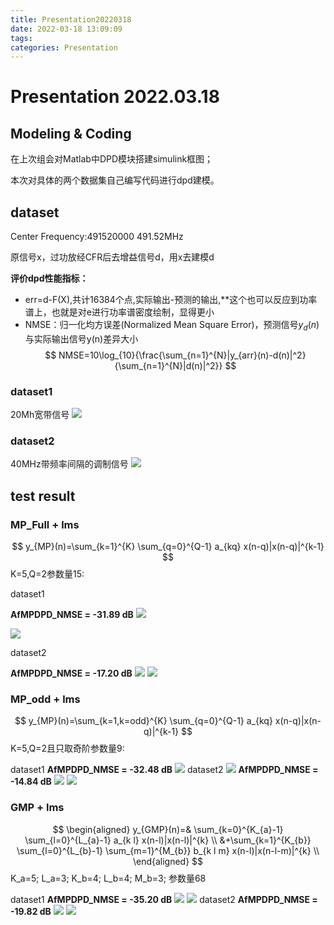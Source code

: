 ```yaml
---
title: Presentation20220318
date: 2022-03-18 13:09:09
tags:
categories: Presentation
---
```

# Presentation 2022.03.18

## Modeling & Coding
在上次组会对Matlab中DPD模块搭建simulink框图；

本次对具体的两个数据集自己编写代码进行dpd建模。

## dataset
Center Frequency:491520000 491.52MHz

原信号x，过功放经CFR后去增益信号d，用x去建模d

**评价dpd性能指标：**

* err=d-F(X),共计16384个点,实际输出-预测的输出,**这个也可以反应到功率谱上，也就是对e进行功率谱密度绘制，显得更小
* NMSE：归一化均方误差(Normalized Mean Square Error)，预测信号$y_d(n)$与实际输出信号y(n)差异大小
$$
NMSE=10\log_{10}{\frac{\sum_{n=1}^{N}|y_{arr}(n)-d(n)|^2}{\sum_{n=1}^{N}|d(n)|^2}}
$$
### dataset1
20Mh宽带信号
![](https://cdn.jsdelivr.net/gh/JC-GGBond/image-JC@master/Massive-MIMO-Competition/x&d.53kiy4e24qw0.webp)

### dataset2
40MHz带频率间隔的调制信号
![](https://cdn.jsdelivr.net/gh/JC-GGBond/image-JC@master/Massive-MIMO-Competition/x&d_00.5wpnrqnenm80.webp)

## test result

### MP_Full + lms


$$
y_{MP}(n)=\sum_{k=1}^{K} \sum_{q=0}^{Q-1} a_{kq} x(n-q)|x(n-q)|^{k-1}
$$
K=5,Q=2参数量15:

dataset1

**AfMPDPD_NMSE = -31.89 dB**
![](https://cdn.jsdelivr.net/gh/JC-GGBond/image-JC@master/MP_full/predict.4v4ymhwxd6s0.webp)

![](https://cdn.jsdelivr.net/gh/JC-GGBond/image-JC@master/MP_full/lmserror.38vvikmu0ca0.webp)

dataset2

**AfMPDPD_NMSE = -17.20 dB**
![](https://cdn.jsdelivr.net/gh/JC-GGBond/image-JC@master/MP_full/predict_00.3y3lbdgh178.webp)
![](https://cdn.jsdelivr.net/gh/JC-GGBond/image-JC@master/MP_full/lmserror_00.5k1a2eloig40.webp)

### MP_odd + lms
$$
y_{MP}(n)=\sum_{k=1,k=odd}^{K} \sum_{q=0}^{Q-1} a_{kq} x(n-q)|x(n-q)|^{k-1}
$$
K=5,Q=2且只取奇阶参数量9:

dataset1
**AfMPDPD_NMSE = -32.48 dB**
![](https://cdn.jsdelivr.net/gh/JC-GGBond/image-JC@master/Massive-MIMO-Competition/predict.y2z54m0yya8.webp)
dataset2
![](https://cdn.jsdelivr.net/gh/JC-GGBond/image-JC@master/Massive-MIMO-Competition/lmserror.1k795xqfgeu8.webp)
**AfMPDPD_NMSE = -14.84 dB**
![](https://cdn.jsdelivr.net/gh/JC-GGBond/image-JC@master/Massive-MIMO-Competition/predict_00.7jz21q0k7b0.webp)
![](https://cdn.jsdelivr.net/gh/JC-GGBond/image-JC@master/Massive-MIMO-Competition/lmserror_00.5gvgdzwykqo0.webp)

### GMP + lms

$$
\begin{aligned}
y_{GMP}(n)=& \sum_{k=0}^{K_{a}-1} \sum_{l=0}^{L_{a}-1} a_{k l} x(n-l)|x(n-l)|^{k} \\
&+\sum_{k=1}^{K_{b}} \sum_{l=0}^{L_{b}-1} \sum_{m=1}^{M_{b}} b_{k l m} x(n-l)|x(n-l-m)|^{k} \\
\end{aligned}
$$
K_a=5;
L_a=3;
K_b=4;
L_b=4;
M_b=3;
参数量68

dataset1
**AfMPDPD_NMSE = -35.20 dB**
![](https://cdn.jsdelivr.net/gh/JC-GGBond/image-JC@master/GMP_1/predict.632l7h75q2w0.webp)
![](https://cdn.jsdelivr.net/gh/JC-GGBond/image-JC@master/GMP_1/lmserror.4y18gsr3q340.webp)
dataset2
**AfMPDPD_NMSE = -19.82 dB**
![](https://cdn.jsdelivr.net/gh/JC-GGBond/image-JC@master/GMP_1/predict_00.69xjbq53bao0.webp)
![](https://cdn.jsdelivr.net/gh/JC-GGBond/image-JC@master/GMP_1/lmserror_00.63rsngyohwo0.webp)